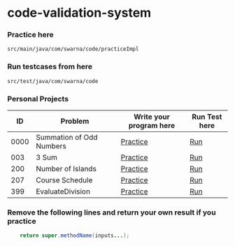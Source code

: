 # code-validation-system

### Practice here
`src/main/java/com/swarna/code/practiceImpl`

### Run testcases from here
`src/test/java/com/swarna/code`

### Personal Projects
| ID   | Problem                  | Write your program here                                                                  | Run Test here                                                      |
|------|--------------------------|------------------------------------------------------------------------------------------|--------------------------------------------------------------------|
| 0000 | Summation of Odd Numbers | [Practice](src/main/java/com/swarna/code/practiceImpl/PracticeSummationOfOdd.java)       | [Run](src/test/java/com/swarna/code/SummationOfOddTest.java)       |
| 003  | 3 Sum                    | [Practice](src/main/java/com/swarna/code/practiceImpl/_15ThreeSumPractice.java)          | [Run](src/test/java/com/swarna/code/_15ThreeSumTest.java)          | 
| 200  | Number of Islands        | [Practice](src/main/java/com/swarna/code/practiceImpl/_200NumberOfIslandsPractice.java)  | [Run](src/test/java/com/swarna/code/_200NumberOfIslandsTest.java)  | 
| 207  | Course Schedule          | [Practice](src/main/java/com/swarna/code/practiceImpl/_207CourseSchedulePractice.java)   | [Run](src/test/java/com/swarna/code/_207CourseScheduleTest.java)   | 
| 399  | EvaluateDivision         | [Practice](src/main/java/com/swarna/code/practiceImpl/_399EvaluateDivisionPractice.java) | [Run](src/test/java/com/swarna/code/_399EvaluateDivisionTest.java) | 


### Remove the following lines and return your own result if you practice
```java
    return super.methodName(inputs...);
```

